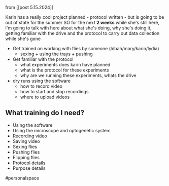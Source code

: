 from [[post 5.15.2024]]

Karin has a really cool project planned - protocol written - but is going to be out of state for the summer
SO for the next **2 weeks** while she's still here, I'm going to talk with here about what she's doing, why she's doing it, getting familiar with the drive and the protocol to carry out data collection while she's gone

- Get trained on working with flies by someone (hibah/mary/karin/lydia)
	- sexing + using the trays + pushing
- Get familiar with the protocol
	- what experiments does karin have planned
	- what is the protocol for these experiments
	- why are we running these experiments, whats the drive
- dry runs using the software
	- how to record video
	- how to start and stop recordings
	- where to upload videos

## What training do I need?

- Using the software
- Using the microscope and optogenetic system
- Recording video
- Saving video
- Sexing flies
- Pushing flies
- Flipping flies
- Protocol details
- Purpose details

#personalspace
